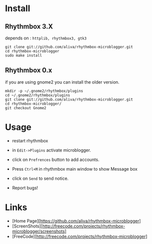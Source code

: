 
# Install

## Rhythmbox 3.X

depends on : <code>httplib, rhythmbox3, gtk3</code>

    git clone git://github.com/aliva/rhythmbox-microblogger.git
    cd rhythmbox-microblogger
    sudo make install

## Rhythmbox 0.x

if you are using gnome2 you can install the older version.

    mkdir -p ~/.gnome2/rhythmbox/plugins
    cd ~/.gnome2/rhythmbox/plugins
    git clone git://github.com/aliva/rhythmbox-microblogger.git
    cd rhythmbox-microblogger/
    git checkout Gnome2


# Usage

- restart rhythmbox
- in <code>Edit->Plugins</code> activate microblogger.
- click on <code>Prefrences</code> button to add accounts.

- Press <code>Ctrl+M</code> in rhythmbox main window to show Message box
- click on <code>Send</code> to send notice.

- Report bugs!

# Links

- [Home Page][https://github.com/aliva/rhythmbox-microblogger]
- [ScreenShots][http://freecode.com/projects/rhythmbox-microblogger/screenshots]
- [FreeCode][http://freecode.com/projects/rhythmbox-microblogger]
